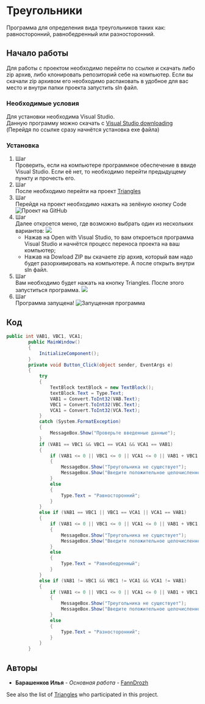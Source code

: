 # Треугольники

Программа для определения вида треугольников таких как: равносторонний, равнобедренный или разносторонний.

## Начало работы

Для работы с проектом необходимо перейти по ссылке и скачать либо zip архив, либо клонировать репозиторий себе на компьютер. Если вы скачали zip архивом его необходимо распаковать в удобное для вас место и внутри папки проекта запустить sln файл.

### Необходимые условия

Для установки необходима Visual Studio.
<br>
Данную программу можно скачать с 
[Visual Studio downloading](https://visualstudio.microsoft.com/ru/thank-you-downloading-visual-studio/?sku=Community&channel=Release&version=VS2022&source=VSLandingPage&cid=2030&passive=false) (Перейдя по ссылке сразу начнётся установка exe файла)

### Установка

1. Шаг<br>
Проверить, если на компьютере программное обеспечение в ввиде Visual Studio. Если её нет, то необходимо перейти предыдущему пункту и прочесть его. 
2. Шаг<br>
После необходимо перейти на проект [Triangles](https://github.com/FannDrozh/Triangles)
3. Шаг<br>
Перейдя на проект необходимо нажать на зелёную кнопку Code
![Проект на GitHub](https://sun9-north.userapi.com/sun9-80/s/v1/ig2/cftnQc9ln4PxwD6LM88i4yYvOj0nHdx4LUCNxN2aXT7oQu0YOsDSEMjfYVnzTAmOq2A-Q1gj_EnFbjbEo9-H4dPJ.jpg?size=931x300&quality=96&type=album)
4. Шаг<br>
Далее откроется меню, где возможно выбрать один из нескольких вариантов:
![](https://sun9-west.userapi.com/sun9-1/s/v1/ig2/C1eG-zlTyjSDgY24D4r60vKQZmCHIhaQYDnMctnAQLj_sgd5Kjmoiw2rNhClCmf3H8Y4WeFCCm8ltaJUg1wCeTsp.jpg?size=393x420&quality=96&type=album)
    * Нажав на Open with Visual Studio, то вам откроеться программа Visual Studio и начнётся процесс переноса проекта на ваш компьютер;
    * Нажав на Dowload ZIP вы скачаете zip архив, который вам надо будет разорхивировать на компьютере. А после открыть внутри sln файл.
5. Шаг<br>
Вам необходимо будет нажать на кнопку Triangles. После этого запуститься программа.
![](https://sun9-north.userapi.com/sun9-80/s/v1/ig2/YqV0R3rfGvS9zz5vzHovNsHI9oa62K9zglGlJzOobILmaaowrC4ZCD1A7UbupGZSO8Hzykoz9QPLQHreCMWOncc5.jpg?size=943x307&quality=96&type=album)
6. Шаг<br>
Программа запущена!
![Запущенная программа](https://sun9-west.userapi.com/sun9-62/s/v1/ig2/Fu6i-n91ZovN7iJLqetogH0LUcRAwvVzW9IAK6urcgAO8CwQbYgfGOntw4aPHKOacCPq6fkN8sZMkE6XlQr3WzjX.jpg?size=781x389&quality=96&type=album)

## Код

``` C#
public int VAB1, VBC1, VCA1;
        public MainWindow()
        {
            InitializeComponent();            
        }
        private void Button_Click(object sender, EventArgs e)
        {
            try
            {
                TextBlock textBlock = new TextBlock();
                textBlock.Text = Type.Text;
                VAB1 = Convert.ToInt32(VAB.Text);
                VBC1 = Convert.ToInt32(VBC.Text);
                VCA1 = Convert.ToInt32(VCA.Text);
            }
            catch (System.FormatException) 
            {
                MessageBox.Show("Проверьте введенные данные");
            }
            if (VAB1 == VBC1 && VBC1 == VCA1 && VCA1 == VAB1)
            {        
                if (VAB1 <= 0 || VBC1 <= 0 || VCA1 <= 0 || VAB1 + VBC1 <= VCA1 || VAB1 + VCA1 <= VBC1 || VBC1 + VCA1 <= VAB1)
                {
                    MessageBox.Show("Треугольника не существует");
                    MessageBox.Show("Введите положительное целочисленное значение не равное 0");
                }
                else
                {
                    Type.Text = "Равносторонний";
                }
            } 
            else if (VAB1 == VBC1 || VBC1 == VCA1 || VCA1 == VAB1)
            {
                if (VAB1 <= 0 || VBC1 <= 0 || VCA1 <= 0 || VAB1 + VBC1 <= VCA1 || VAB1 + VCA1 <= VBC1 || VBC1 + VCA1 <= VAB1)
                {
                    MessageBox.Show("Треугольника не существует");
                    MessageBox.Show("Введите положительное целочисленное значение не равное 0");
                }
                else
                {
                    Type.Text = "Равнобедренный";
                }
            }
            else if (VAB1 != VBC1 && VBC1 != VCA1 && VCA1 != VAB1)
            {
                if (VAB1 <= 0 || VBC1 <= 0 || VCA1 <= 0 || VAB1 + VBC1 <= VCA1 || VAB1 + VCA1 <= VBC1 || VBC1 + VCA1 <= VAB1)
                {
                    MessageBox.Show("Треугольника не существует");
                    MessageBox.Show("Введите положительное целочисленное значение не равное 0");
                }
                else
                {
                    Type.Text = "Разносторонний";
                }                               
            }
        }
```

## Авторы

* **Барашенков Илья** - *Основная работа* - [FannDrozh](https://github.com/FannDrozh)

See also the list of [Triangles](https://github.com/FannDrozh/Triangles) who participated in this project.
